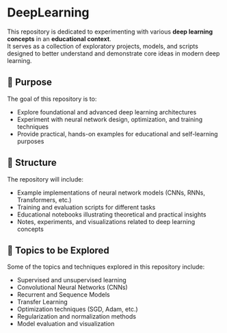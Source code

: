 # DeepLearning

This repository is dedicated to experimenting with various **deep learning concepts** in an **educational context**.  
It serves as a collection of exploratory projects, models, and scripts designed to better understand and demonstrate core ideas in modern deep learning.

## 🎯 Purpose

The goal of this repository is to:
- Explore foundational and advanced deep learning architectures  
- Experiment with neural network design, optimization, and training techniques  
- Provide practical, hands-on examples for educational and self-learning purposes  

## 📁 Structure

The repository will include:
- Example implementations of neural network models (CNNs, RNNs, Transformers, etc.)  
- Training and evaluation scripts for different tasks  
- Educational notebooks illustrating theoretical and practical insights  
- Notes, experiments, and visualizations related to deep learning concepts  

## 🧠 Topics to be Explored

Some of the topics and techniques explored in this repository include:
- Supervised and unsupervised learning  
- Convolutional Neural Networks (CNNs)  
- Recurrent and Sequence Models  
- Transfer Learning  
- Optimization techniques (SGD, Adam, etc.)  
- Regularization and normalization methods  
- Model evaluation and visualization

